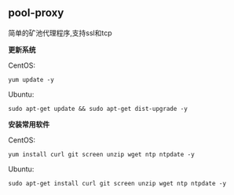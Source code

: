 ## pool-proxy
简单的矿池代理程序,支持ssl和tcp

**更新系统**

CentOS: 

    yum update -y
    
Ubuntu:

    sudo apt-get update && sudo apt-get dist-upgrade -y

**安装常用软件**

CentOS:

    yum install curl git screen unzip wget ntp ntpdate -y

Ubuntu:

    sudo apt-get install curl git screen unzip wget ntp ntpdate -y
   
